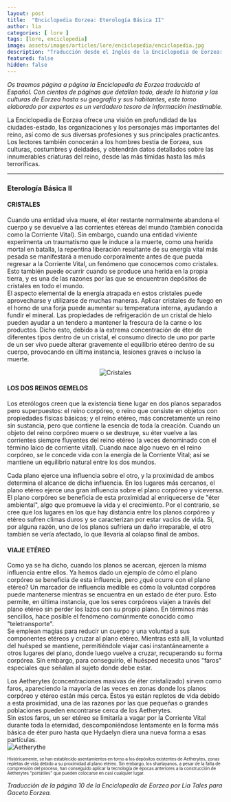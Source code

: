 ```yaml
---
layout: post
title:  "Enciclopedia Eorzea: Eterología Básica II"
author: lia
categories: [ lore ]
tags: [lore, enciclopedia]
image: assets/images/articles/lore/enciclopedia/enciclopedia.jpg
description: "Traducción desde el Inglés de la Enciclopedia de Eorzea: Eterología Básica II"
featured: false
hidden: false
---
```

*Os traemos página a página la Enciclopedia de Eorzea traducida al Español.
Con cientos de páginas que detallan todo, desde la historia y las culturas de Eorzea hasta su geografía y sus habitantes, este tomo elaborado por expertos es un verdadero tesoro de información inestimable.*

La Enciclopedia de Eorzea ofrece una visión en profundidad de las ciudades-estado, las organizaciones y los personajes más importantes del reino, así como de sus diversas profesiones y sus principales practicantes. Los lectores también conocerán a los hombres bestia de Eorzea, sus culturas, costumbres y deidades, y obtendrán datos detallados sobre las innumerables criaturas del reino, desde las más tímidas hasta las más terroríficas.

<hr/>

### Eterología Básica II

#### CRISTALES

Cuando una entidad viva muere, el éter restante normalmente abandona el cuerpo y se devuelve a las corrientes etéreas del mundo (también conocida como la Corriente Vital). Sin embargo, cuando una entidad viviente experimenta un traumatismo que le induce a la muerte, como una herida mortal en batalla, la repentina liberación resultante de su energía vital más pesada se manifestará a menudo corporalmente antes de que pueda regresar a la Corriente Vital, un fenómeno que conocemos como cristales. Esto también puede ocurrir cuando se produce una herida en la propia tierra, y es una de las razones por las que se encuentran depósitos de cristales en todo el mundo.<br/> 
El aspecto elemental de la energía atrapada en estos cristales puede aprovecharse y utilizarse de muchas maneras. Aplicar cristales de fuego en el horno de una forja puede aumentar su temperatura interna, ayudando a fundir el mineral. Las propiedades de refrigeración de un cristal de hielo pueden ayudar a un tendero a mantener la frescura de la carne o los productos. Dicho esto, debido a la extrema concentración de éter de diferentes tipos dentro de un cristal, el consumo directo de uno por parte de un ser vivo puede alterar gravemente el equilibrio etéreo dentro de su cuerpo, provocando en última instancia, lesiones graves o incluso la muerte.

<p align="center"><img src="{{ site.baseurl }}/assets/images/articles/lore/enciclopedia/02/cristales.png" alt="Cristales"/></p>

#### LOS DOS REINOS GEMELOS

Los eterólogos creen que la existencia tiene lugar en dos planos separados pero superpuestos: el reino corpóreo, o reino que consiste en objetos con propiedades físicas básicas; y el reino etéreo, más concretamente un reino sin sustancia, pero que contiene la esencia de toda la creación. Cuando un objeto del reino corpóreo muere o se destruye, su éter vuelve a las corrientes siempre fluyentes del reino etéreo (a veces denominado con el término laico de corriente vital). Cuando nace algo nuevo en el reino corpóreo, se le concede vida con la energía de la Corriente Vital; así se mantiene un equilibrio natural entre los dos mundos.

Cada plano ejerce una influencia sobre el otro, y la proximidad de ambos determina el alcance de dicha influencia. En los lugares más cercanos, el plano etéreo ejerce una gran influencia sobre el plano corpóreo y viceversa. El plano corpóreo se beneficia de esta proximidad al enriquecerse de "éter ambiental", algo que promueve la vida y el crecimiento. Por el contrario, se cree que los lugares en los que hay distancia entre los planos corpóreo y etéreo sufren climas duros y se caracterizan por estar vacíos de vida. Si, por alguna razón, uno de los planos sufriera un daño irreparable, el otro también se vería afectado, lo que llevaría al colapso final de ambos.

#### VIAJE ETÉREO
Como ya se ha dicho, cuando los planos se acercan, ejercen la misma influencia entre ellos. Ya hemos dado un ejemplo de cómo el plano corpóreo se beneficia de esta influencia, pero ¿qué ocurre con el plano etéreo? Un marcador de influencia medible es cómo la voluntad corpórea puede mantenerse mientras se encuentra en un estado de éter puro. Esto permite, en última instancia, que los seres corpóreos viajen a través del plano etéreo sin perder los lazos con su propio plano. En términos más sencillos, hace posible el fenómeno comúnmente conocido como "teletransporte".<br/>
Se emplean magias para reducir un cuerpo y una voluntad a sus componentes etéreos y cruzar al plano etéreo. Mientras está allí, la voluntad del huésped se mantiene, permitiéndole viajar casi instantáneamente a otros lugares del plano, donde luego vuelve a cruzar, recuperando su forma corpórea. Sin embargo, para conseguirlo, el huésped necesita unos "faros" especiales que señalan al sujeto donde debe estar. 

<div class="container">
  <div class="row">        
    <div class="col">
      Los Aetherytes (concentraciones masivas de éter cristalizado) sirven como faros, apareciendo la mayoría de las veces en zonas donde los planos corpóreo y etéreo están más cerca. Éstos ya están repletos de vida debido a esta proximidad, una de las razones por las que pequeñas o grandes poblaciones pueden encontrarse cerca de los Aetherytes.<br/>
      Sin estos faros, un ser etéreo se limitaría a vagar por la Corriente Vital durante toda la eternidad, descomponiéndose lentamente en la forma más básica de éter puro hasta que Hydaelyn diera una nueva forma a esas partículas.
    </div>
    <div class="col-xl">
      <img src="{{ site.baseurl }}/assets/images/articles/lore/enciclopedia/02/aetherythe.png" alt="Aetherythe"/>
    </div>    
  </div>
</div>

<sub><sup>Históricamente, se han establecido asentamientos en torno a los depósitos existentes de Aetherytes, zonas repletas de vida debido a su proximidad al plano etéreo. Sin embargo, los sharlayanos, a pesar de la falta de comprensión del proceso, han conseguido aplicar la tecnología de épocas anteriores a la construcción de Aetherytes "portátiles" que pueden colocarse en casi cualquier lugar.</sup></sub> 

<i>Traducción de la página 10 de la Enciclopedia de Eorzea por Lia Tales para Gaceta Eorzea.</i>